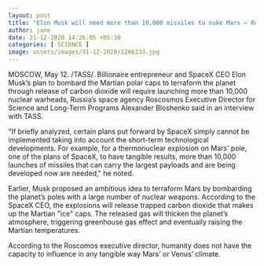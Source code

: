 ```yaml
---
layout: post
title: "Elon Musk will need more than 10,000 missiles to nuke Mars — Roscosmos"
author: jane 
date: 31-12-2020 14:26:05 +05:30 
categories: [ SCIENCE ] 
image: assets/images/31-12-2020/1266233.jpg
---
```

MOSCOW, May 12. /TASS/. Billionaire entrepreneur and SpaceX CEO Elon Musk’s plan to bombard the Martian polar caps to terraform the planet through release of carbon dioxide will require launching more than 10,000 nuclear warheads, Russia’s space agency Roscosmos Executive Director for Science and Long-Term Programs Alexander Bloshenko said in an interview with TASS.

"If briefly analyzed, certain plans put forward by SpaceX simply cannot be implemented taking into account the short-term technological developments. For example, for a thermonuclear explosion on Mars’ pole, one of the plans of SpaceX, to have tangible results, more than 10,000 launches of missiles that can carry the largest payloads and are being developed now are needed," he noted.

Earlier, Musk proposed an ambitious idea to terraform Mars by bombarding the planet’s poles with a large number of nuclear weapons. According to the SpaceX CEO, the explosions will release trapped carbon dioxide that makes up the Martian "ice" caps. The released gas will thicken the planet’s atmosphere, triggering greenhouse gas effect and eventually raising the Martian temperatures.

According to the Roscomos executive director, humanity does not have the capacity to influence in any tangible way Mars’ or Venus’ climate.
